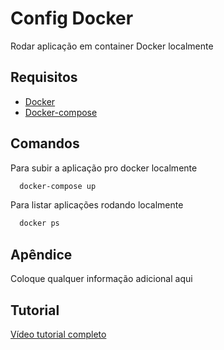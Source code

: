 
# Config Docker

Rodar aplicação em container Docker localmente


## Requisitos

 - [Docker](https://docs.docker.com/get-docker/)
 - [Docker-compose](https://docs.docker.com/compose/install/)


## Comandos

Para subir a aplicação pro docker localmente

```bash
  docker-compose up
```
Para listar aplicações rodando localmente

```bash
  docker ps
```


## Apêndice

Coloque qualquer informação adicional aqui


## Tutorial

[Vídeo tutorial completo](https://www.youtube.com/watch?v=kqBCHYf_adA&t=794s)

